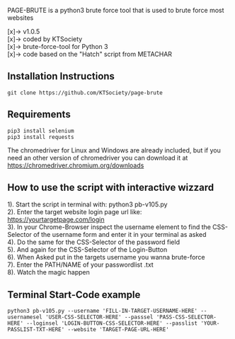 PAGE-BRUTE is a python3 brute force tool that is used to brute force most websites

 [x]-> v1.0.5<br>
 [x]-> coded by KTSociety<br>
 [x]-> brute-force-tool for Python 3<br>
 [x]-> code based on the "Hatch" script from METACHAR<br>
 
## Installation Instructions
```
git clone https://github.com/KTSociety/page-brute
```

## Requirements
```
pip3 install selenium
pip3 install requests
```
The chromedriver for Linux and Windows are already included, but if you need an other version of chromedriver you can download it at https://chromedriver.chromium.org/downloads<br> 

## How to use the script with interactive wizzard
1). Start the script in terminal with: python3 pb-v105.py<br>
2). Enter the target website login page url like: https://yourtargetpage.com/login<br>
3). In your Chrome-Browser inspect the username element to find the CSS-Selector of the username form and enter it in your terminal as asked<br>
4). Do the same for the CSS-Selector of the password field<br>
5). And again for the CSS-Selector of the Login-Button<br>
6). When Asked put in the targets username you wanna brute-force<br>
7). Enter the PATH/NAME of your passwordlist .txt<br>
8). Watch the magic happen<br>

## Terminal Start-Code example
```
python3 pb-v105.py --username 'FILL-IN-TARGET-USERNAME-HERE' --usernamesel 'USER-CSS-SELECTOR-HERE' --passsel 'PASS-CSS-SELECTOR-HERE' --loginsel 'LOGIN-BUTTON-CSS-SELECTOR-HERE' --passlist 'YOUR-PASSLIST-TXT-HERE' --website 'TARGET-PAGE-URL-HERE'
```
